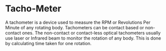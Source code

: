 # Tacho-Meter
A tachometer is a device used to measure the RPM or Revolutions Per Minute of any rotating body. Tachometers can be contact based or non-contact ones. The non-contact or contact-less optical tachometers usually use laser or Infrared beam to monitor the rotation of any body. This is done by calculating time taken for one rotation.
